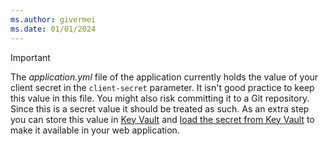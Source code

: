 ```yaml
---
ms.author: givermei
ms.date: 01/01/2024
---
```


> [!IMPORTANT]
> The *application.yml* file of the application currently holds the value of your client secret in the `client-secret` parameter. It isn't good practice to keep this value in this file. You might also risk committing it to a Git repository. Since this is a secret value it should be treated as such. As an extra step you can store this value in [Key Vault](/azure/key-vault/general/basic-concepts) and [load the secret from Key Vault](../../spring-framework/configure-spring-boot-starter-java-app-with-azure-key-vault.md) to make it available in your web application.
